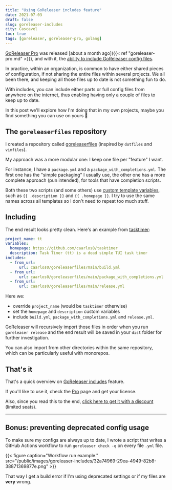 ```yaml
---
title: "Using GoReleaser includes feature"
date: 2021-07-03
draft: false
slug: goreleaser-includes
city: Cascavel
toc: true
tags: [goreleaser, goreleaser-pro, golang]
---
```


[GoReleaser Pro](https://goreleaser.com/pro) was released [about a month ago]({{< ref "goreleaser-pro.md" >}}), and with it, the [ability to include GoReleaser config files](https://goreleaser.com/customization/includes/).

In practice, within an organization, is common to have either shared pieces of configuration, if not sharing the entire files within several projects. We all been there, and keeping all those files up to date is not something fun to do.

With includes, you can include either parts or full config files from anywhere on the internet, thus enabling having only a couple of files to keep up to date.

In this post we'll explore how I'm doing that in my own projects, maybe you find something you can use on yours 🙂

## The `goreleaserfiles` repository

I created a repository called [goreleaserfiles](https://github.com/caarlos0/.goreleaserfiles) (inspired by `dotfiles` and `vimfiles`).

My approach was a more modular one: I keep one file per "feature" I want.

For instance, I have a `package.yml` and a `package_with_completions.yml`. The first one has the "simple packaging" I usually use, the other one has a more complete approach (pun intended), for tools that have completion scripts.

Both these two scripts (and some others) use [custom template variables](https://goreleaser.com/customization/templates/#custom-variables), such as `{{ .description }}` and `{{ .homepage }}`. I try to use the same names across all templates so I don't need to repeat too much stuff.

## Including

The end result looks pretty clean. Here's an example from [tasktimer](https://github.com/caarlos0/tasktimer):

```yaml
project_name: tt
variables:
  homepage: https://github.com/caarlos0/tasktimer
  description: Task Timer (tt) is a dead simple TUI task timer
includes:
  - from_url:
      url: caarlos0/goreleaserfiles/main/build.yml
  - from_url:
      url: caarlos0/goreleaserfiles/main/package_with_completions.yml
  - from_url:
      url: caarlos0/goreleaserfiles/main/release.yml
```

Here we:

- override `project_name` (would be `tasktimer` otherwise)
- set the `homepage` and `description` custom variables
- include `build.yml`, `package_with_completions.yml` and `release.yml`.

GoReleaser will recursively import those files in order when you run `goreleaser release` and the end result will be saved in your `dist` folder for further investigation.

You can also import from other directories within the same repository, which can be particularly useful with monorepos.

## That's it

That's a quick overview on [GoReleaser includes](https://goreleaser.com/customization/includes/) feature.

If you'll like to use it, check the [Pro](https://goreleaser.com/pro) page and get your license.

Also, since you read this to the end, [click here to get it with a discount](https://gumroad.com/l/goreleaser/jdny4po) (limited seats).

---

## Bonus: preventing deprecated config usage

To make sure my configs are always up to date, I wrote a script that writes a GitHub Actions workflow to run `goreleaser check -q` on every file `.yml` file.

{{< figure caption="Workflow run example." src="/public/images/goreleaser-includes/32a74969-29ea-4949-82b8-38871369877e.png" >}}

That way I get a build error if I'm using deprecated settings or if my files are **very** wrong.
